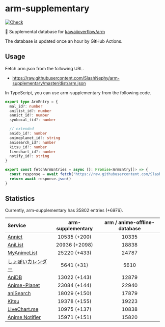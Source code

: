 # arm-supplementary

[![Check](https://github.com/SlashNephy/arm-supplementary/actions/workflows/check-node.yml/badge.svg)](https://github.com/SlashNephy/arm-supplementary/actions/workflows/check-node.yml)

💊 Supplemental database for [kawaiioverflow/arm](https://github.com/kawaiioverflow/arm)

The database is updated once an hour by GitHub Actions.

## Usage

Fetch arm.json from the following URL.

- https://raw.githubusercontent.com/SlashNephy/arm-supplementary/master/dist/arm.json

In TypeScript, you can use arm-supplementary from the following code.

```TypeScript
export type ArmEntry = {
  mal_id?: number
  anilist_id?: number
  annict_id?: number
  syobocal_tid?: number

  // extended
  anidb_id?: number
  animeplanet_id?: string
  anisearch_id?: number
  kitsu_id?: number
  livechart_id?: number
  notify_id?: string
}

export const fetchArmEntries = async (): Promise<ArmEntry[]> => {
  const response = await fetch('https://raw.githubusercontent.com/SlashNephy/arm-supplementary/master/dist/arm.json')
  return await response.json()
}
```

## Statistics

Currently, arm-supplementary has 35802 entries (+6976).

| Service                                     | arm-supplementary | arm / anime-offline-database |
| :------------------------------------------ | :---------------: | :--------------------------: |
| [Annict](https://annict.com)                |   10535 (+200)    |            10335             |
| [AniList](https://anilist.co)               |   20936 (+2098)   |            18838             |
| [MyAnimeList](https://myanimelist.net)      |   25220 (+433)    |            24787             |
| [しょぼいカレンダー](https://cal.syoboi.jp) |    5641 (+31)     |             5610             |
| [AniDB](https://anidb.net)                  |   13022 (+143)    |            12879             |
| [Anime-Planet](https://anime-planet.com)    |   23084 (+144)    |            22940             |
| [aniSearch](https://anisearch.com)          |   18029 (+150)    |            17879             |
| [Kitsu](https://kitsu.io)                   |   19378 (+155)    |            19223             |
| [LiveChart.me](https://livechart.me)        |   10975 (+137)    |            10838             |
| [Anime Notifier](https://notify.moe)        |   15971 (+151)    |            15820             |
